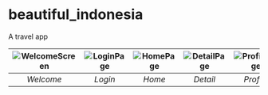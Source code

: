 # beautiful_indonesia

A travel app

| <img alt="WelcomeScreen" src="https://user-images.githubusercontent.com/50416829/171344721-7458f9c9-e735-41f9-b46d-6f7d32ca8118.png"/> | <img alt="LoginPage" src="https://user-images.githubusercontent.com/50416829/171344687-066deda0-a98d-475f-8873-18d2028bb8b2.png"/> | <img alt="HomePage" src="https://user-images.githubusercontent.com/50416829/171344873-2713e6d4-cf25-40d8-ae3f-7d98f9722a84.png"/> | <img alt="DetailPage" src="https://user-images.githubusercontent.com/50416829/171344831-a532b374-01fa-434d-89d9-9ce7103480ff.png"/> | <img alt="ProfilePage" src="https://user-images.githubusercontent.com/50416829/171344808-dea5246f-4d5d-4734-b68e-f9bad173a192.png"/> |
| :--: | :--: | :--: | :--: | :--: |    
| *Welcome* | *Login* | *Home* | *Detail* | *Profile* |


